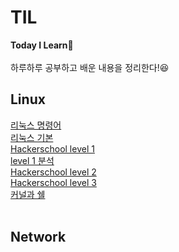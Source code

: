 # TIL
**Today I Learn**📌
<br><br>
하루하루 공부하고 배운 내용을 정리한다!😆
<br>
## Linux
[리눅스 명령어](https://github.com/wnstj1030/TIL/blob/main/LINUX/command.md)
<br>
[리눅스 기본](https://github.com/wnstj1030/TIL/blob/main/LINUX/linux_basic.md)
<br>
[Hackerschool level 1](https://github.com/wnstj1030/TIL/blob/main/LINUX/Hackerschool%20lev1.md)
<br>
[level 1 분석](https://github.com/wnstj1030/TIL/blob/main/LINUX/level%201%20%EB%B6%84%EC%84%9D.md)
<br>
[Hackerschool level 2](https://github.com/wnstj1030/TIL/blob/main/LINUX/Hackerschool%20lev2.md)
<br>
[Hackerschool level 3](https://github.com/wnstj1030/TIL/blob/main/LINUX/Hackerschool%20lev3.md)
<br>
[커널과 쉘](https://github.com/wnstj1030/TIL/blob/main/LINUX/kernel%20%26%26%20shell.md)
<br><br>
## Network
